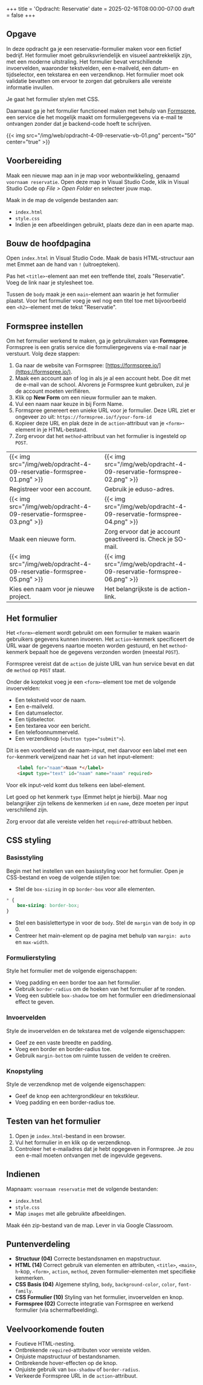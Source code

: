 +++
title = 'Opdracht: Reservatie'
date = 2025-02-16T08:00:00-07:00
draft = false
+++

## Opgave

In deze opdracht ga je een reservatie-formulier maken voor een fictief bedrijf. Het formulier moet gebruiksvriendelijk en visueel aantrekkelijk zijn, met een moderne uitstraling. Het formulier bevat verschillende invoervelden, waaronder tekstvelden, een e-mailveld, een datum- en tijdselector, een tekstarea en een verzendknop. Het formulier moet ook validatie bevatten om ervoor te zorgen dat gebruikers alle vereiste informatie invullen.

Je gaat het formulier stylen met CSS. 

Daarnaast ga je het formulier functioneel maken met behulp van [Formspree](https://formspree.io/), een service die het mogelijk maakt om formuliergegevens via e-mail te ontvangen zonder dat je backend-code hoeft te schrijven.

{{< img src="/img/web/opdracht-4-09-reservatie-vb-01.png" percent="50" center="true" >}}

## Voorbereiding

Maak een nieuwe map aan in je map voor webontwikkeling, genaamd `voornaam reservatie`. Open deze map in Visual Studio Code, klik in Visual Studio Code op *File > Open Folder* en selecteer jouw map.

Maak in de map de volgende bestanden aan:
- `index.html`
- `style.css`
- Indien je een afbeeldingen gebruikt, plaats deze dan in een aparte map.  

## Bouw de hoofdpagina

Open `index.html` in Visual Studio Code. Maak de basis HTML-structuur aan met Emmet aan de hand van `!` (uitroepteken). 

Pas het `<title>`-element aan met een treffende titel, zoals "Reservatie". Voeg de link naar je stylesheet toe. 

Tussen de `body` maak je een `main`-element aan waarin je het formulier plaatst. Voor het formulier voeg je wel nog een titel toe met bijvoorbeeld een `<h2>`-element met de tekst "Reservatie".

## Formspree instellen

Om het formulier werkend te maken, ga je gebruikmaken van **Formspree**. Formspree is een gratis service die formuliergegevens via e-mail naar je verstuurt. Volg deze stappen:

1. Ga naar de website van Formspree: [https://formspree.io/](https://formspree.io/).
2. Maak een account aan of log in als je al een account hebt. Doe dit met de e-mail van de school. Alvorens je Formspree kunt gebruiken, zul je de account moeten verifiëren. 
3. Klik op **New Form** om een nieuw formulier aan te maken.
4. Vul een naam naar keuze in bij Form Name. 
5. Formspree genereert een unieke URL voor je formulier. Deze URL ziet er ongeveer zo uit: `https://formspree.io/f/your-form-id`
6. Kopieer deze URL en plak deze in de `action`-attribuut van je `<form>`-element in je HTML-bestand. 
7. Zorg ervoor dat het `method`-attribuut van het formulier is ingesteld op `POST`.

| | |
|-|-|
|{{< img src="/img/web/opdracht-4-09-reservatie-formspree-01.png" >}}|{{< img src="/img/web/opdracht-4-09-reservatie-formspree-02.png" >}}|
|Registreer voor een account. |Gebruik je eduso-adres. |
|{{< img src="/img/web/opdracht-4-09-reservatie-formspree-03.png" >}}|{{< img src="/img/web/opdracht-4-09-reservatie-formspree-04.png" >}}|
|Maak een nieuwe form. |Zorg ervoor dat je account geactiveerd is. Check je SO-mail.|
|{{< img src="/img/web/opdracht-4-09-reservatie-formspree-05.png" >}}|{{< img src="/img/web/opdracht-4-09-reservatie-formspree-06.png" >}}|
|Kies een naam voor je nieuwe project. |Het belangrijkste is de action-link. |

## Het formulier

Het `<form>`-element wordt gebruikt om een formulier te maken waarin gebruikers gegevens kunnen invoeren. Het `action`-kenmerk specificeert de URL waar de gegevens naartoe moeten worden gestuurd, en het `method`-kenmerk bepaalt hoe de gegevens verzonden worden (meestal `POST`). 

Formspree vereist dat de `action` de juiste URL van hun service bevat en dat de `method` op `POST` staat.

Onder de koptekst voeg je een `<form>`-element toe met de volgende invoervelden:
- Een tekstveld voor de naam.
- Een e-mailveld.
- Een datumselector.
- Een tijdselector.
- Een textarea voor een bericht.
- Een telefoonnummerveld.
- Een verzendknop (`<button type="submit">`).

Dit is een voorbeeld van de naam-input, met daarvoor een label met een `for`-kenmerk verwijzend naar het `id` van het input-element:
```html
    <label for="naam">Naam *</label>
    <input type="text" id="naam" name="naam" required>

```

Voor elk input-veld komt dus telkens een label-element. 

Let goed op het kenmerk `type` (Emmet helpt je hierbij). Maar nog belangrijker zijn telkens de kenmerken `id` en `name`, deze moeten per input verschillend zijn. 

Zorg ervoor dat alle vereiste velden het `required`-attribuut hebben.

## CSS styling

### Basisstyling

Begin met het instellen van een basisstyling voor het formulier. Open je CSS-bestand en voeg de volgende stijlen toe:

- Stel de `box-sizing` in op `border-box` voor alle elementen.

```css
* {
    box-sizing: border-box;
}

```

- Stel een basislettertype in voor de `body`. Stel de `margin` van de `body` in op 0.
- Centreer het main-element op de pagina met behulp van `margin: auto` en `max-width`.

### Formulierstyling

Style het formulier met de volgende eigenschappen:

- Voeg padding en een border toe aan het formulier.
- Gebruik `border-radius` om de hoeken van het formulier af te ronden.
- Voeg een subtiele `box-shadow` toe om het formulier een driedimensionaal effect te geven.

### Invoervelden

Style de invoervelden en de tekstarea met de volgende eigenschappen:

- Geef ze een vaste breedte en padding.
- Voeg een border en border-radius toe.
- Gebruik `margin-bottom` om ruimte tussen de velden te creëren.

### Knopstyling

Style de verzendknop met de volgende eigenschappen:

- Geef de knop een achtergrondkleur en tekstkleur.
- Voeg padding en een border-radius toe.

## Testen van het formulier

1. Open je `index.html`-bestand in een browser.
2. Vul het formulier in en klik op de verzendknop.
3. Controleer het e-mailadres dat je hebt opgegeven in Formspree. Je zou een e-mail moeten ontvangen met de ingevulde gegevens.

## Indienen

Mapnaam: `voornaam reservatie` met de volgende bestanden:
- `index.html`
- `style.css`
- Map `images` met alle gebruikte afbeeldingen.

Maak één zip-bestand van de map. Lever in via Google Classroom.

## Puntenverdeling

- **Structuur (04)** Correcte bestandsnamen en mapstructuur.
- **HTML (14)** Correct gebruik van elementen en attributen, `<title>`, `<main>`, `h`-kop, `<form>`, `action`, `method`, zeven formulier-elementen met specifieke kenmerken. 
- **CSS Basis (04)** Algemene styling, `body`, `background-color`, `color`, `font-family`.
- **CSS Formulier (10)** Styling van het formulier, invoervelden en knop.
- **Formspree (02)** Correcte integratie van Formspree en werkend formulier (via schermafbeelding).

## Veelvoorkomende fouten

- Foutieve HTML-nesting.
- Ontbrekende `required`-attributen voor vereiste velden.
- Onjuiste mapstructuur of bestandsnamen.
- Ontbrekende hover-effecten op de knop.
- Onjuiste gebruik van `box-shadow` of `border-radius`.
- Verkeerde Formspree URL in de `action`-attribuut.
